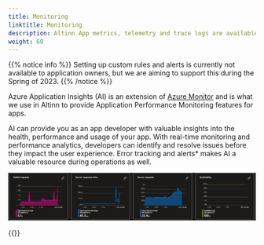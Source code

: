 ```yaml
---
title: Monitoring
linktitle: Monitoring
description: Altinn App metrics, telemetry and trace logs are available in Azure Application Insights.
weight: 60
---
```


{{% notice info %}}
Setting up custom rules and alerts is currently not available to application owners, 
but we are aiming to support this during the Spring of 2023. 
{{% /notice %}}

Azure Application Insights (AI) is an extension of 
[Azure Monitor](https://learn.microsoft.com/en-us/azure/azure-monitor/overview) and is what we use in Altinn to 
provide Application Performance Monitoring features for apps. 

AI can provide you as an app developer with valuable insights into the health, performance and usage of your app.
With real-time monitoring and performance analytics, developers can identify and resolve issues before they impact the 
user experience. Error tracking and alerts* makes AI a valuable resource during operations as well. 


![Illustration of AI graphs](ai-overview.png "Illustration of AI graphs")

{{<children>}}

